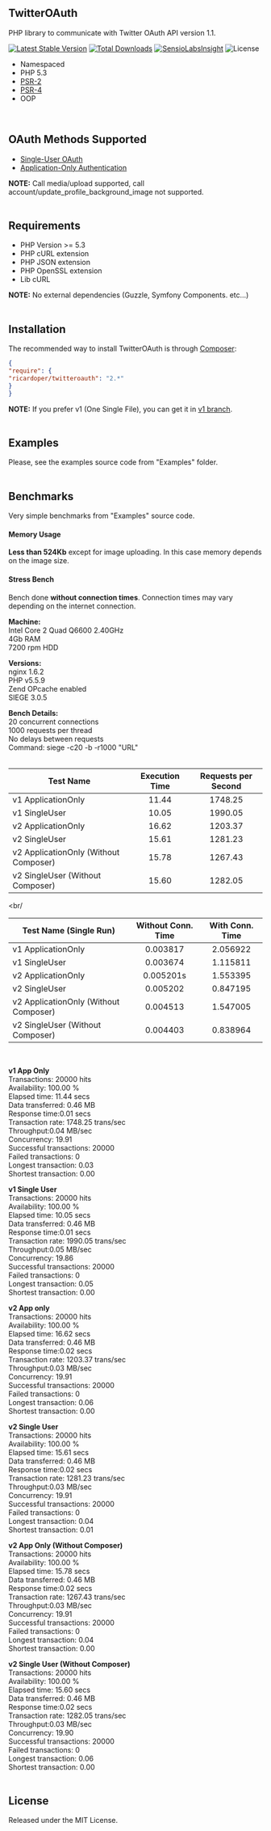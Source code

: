 ## TwitterOAuth ##
PHP library to communicate with Twitter OAuth API version 1.1.

[![Latest Stable Version](https://poser.pugx.org/ricardoper/twitteroauth/v/stable.svg)](https://packagist.org/packages/ricardoper/twitteroauth) [![Total Downloads](https://poser.pugx.org/ricardoper/twitteroauth/downloads.svg)](https://packagist.org/packages/ricardoper/twitteroauth) [![SensioLabsInsight](https://insight.sensiolabs.com/projects/037e7000-eca4-43a3-b1fd-1f9de8ad310c/mini.png)](https://insight.sensiolabs.com/projects/037e7000-eca4-43a3-b1fd-1f9de8ad310c) ![License](https://poser.pugx.org/ricardoper/twitteroauth/license.svg)

- Namespaced
- PHP 5.3
- [PSR-2](http://www.php-fig.org/psr/psr-2/ "PHP Framework Interop Group")
- [PSR-4](http://www.php-fig.org/psr/psr-4/ "PHP Framework Interop Group")
- OOP<br/>
<br/>

## OAuth Methods Supported ##
- [Single-User OAuth](https://dev.twitter.com/oauth/overview/single-user "Single-user OAuth with Examples")
- [Application-Only Authentication](https://dev.twitter.com/oauth/application-only "Application-only authentication Overview")

**NOTE:** Call media/upload supported, call account/update_profile_background_image not supported.<br/>
<br/>

## Requirements ##
- PHP Version >= 5.3
- PHP cURL extension
- PHP JSON extension
- PHP OpenSSL extension
- Lib cURL

**NOTE:** No external dependencies (Guzzle, Symfony Components. etc...)<br/>
<br/>

## Installation ##
The recommended way to install TwitterOAuth is through [Composer](http://getcomposer.org/):

```json
{
"require": {
"ricardoper/twitteroauth": "2.*"
}
}
```

**NOTE:** If you prefer v1 (One Single File), you can get it in [v1 branch](https://github.com/ricardoper/TwitterOAuth/tree/v1).<br/>
<br/>

## Examples ##
Please, see the examples source code from "Examples" folder.<br/>
<br/>

## Benchmarks ##
Very simple benchmarks from "Examples" source code.

#### Memory Usage ####
**Less than 524Kb** except for image uploading. In this case memory depends on the image size.

#### Stress Bench ####
Bench done **without connection times**. Connection times may vary depending on the internet connection.

**Machine:**<br/>
Intel Core 2 Quad Q6600 2.40GHz<br/>
4Gb RAM<br/>
7200 rpm HDD

**Versions:**<br/>
nginx 1.6.2<br/>
PHP v5.5.9<br/>
Zend OPcache enabled<br/>
SIEGE 3.0.5

**Bench Details:**<br/>
20 concurrent connections<br/>
1000 requests per thread<br/>
No delays between requests<br/>
Command: siege -c20 -b -r1000 "URL"<br/>
<br/>

| Test Name | Execution Time | Requests per Second |
| --- | :----: | :---: |
| v1 ApplicationOnly | 11.44 | 1748.25 |
| v1 SingleUser | 10.05 | 1990.05 |
| v2 ApplicationOnly | 16.62 | 1203.37 |
| v2 SingleUser | 15.61 | 1281.23 |
| v2 ApplicationOnly (Without Composer) | 15.78 | 1267.43 |
| v2 SingleUser (Without Composer) | 15.60 | 1282.05 |
<br/

| Test Name (Single Run) | Without Conn. Time | With Conn. Time |
| --- | :----: | :---: |
| v1 ApplicationOnly | 0.003817 | 2.056922 |
| v1 SingleUser | 0.003674 | 1.115811 |
| v2 ApplicationOnly | 0.005201s | 1.553395 |
| v2 SingleUser | 0.005202 | 0.847195 |
| v2 ApplicationOnly (Without Composer) | 0.004513 | 1.547005 |
| v2 SingleUser (Without Composer) | 0.004403 | 0.838964 |
<br/>

**v1 App Only**<br/>
Transactions: 20000 hits<br/>
Availability: 100.00 %<br/>
Elapsed time: 11.44 secs<br/>
Data transferred: 0.46 MB<br/>
Response time:0.01 secs<br/>
Transaction rate: 1748.25 trans/sec<br/>
Throughput:0.04 MB/sec<br/>
Concurrency: 19.91<br/>
Successful transactions: 20000<br/>
Failed transactions: 0<br/>
Longest transaction: 0.03<br/>
Shortest transaction: 0.00

**v1 Single User**<br/>
Transactions: 20000 hits<br/>
Availability: 100.00 %<br/>
Elapsed time: 10.05 secs<br/>
Data transferred: 0.46 MB<br/>
Response time:0.01 secs<br/>
Transaction rate: 1990.05 trans/sec<br/>
Throughput:0.05 MB/sec<br/>
Concurrency: 19.86<br/>
Successful transactions: 20000<br/>
Failed transactions: 0<br/>
Longest transaction: 0.05<br/>
Shortest transaction: 0.00

**v2 App only**<br/>
Transactions: 20000 hits<br/>
Availability: 100.00 %<br/>
Elapsed time: 16.62 secs<br/>
Data transferred: 0.46 MB<br/>
Response time:0.02 secs<br/>
Transaction rate: 1203.37 trans/sec<br/>
Throughput:0.03 MB/sec<br/>
Concurrency: 19.91<br/>
Successful transactions: 20000<br/>
Failed transactions: 0<br/>
Longest transaction: 0.06<br/>
Shortest transaction: 0.00

**v2 Single User**<br/>
Transactions: 20000 hits<br/>
Availability: 100.00 %<br/>
Elapsed time: 15.61 secs<br/>
Data transferred: 0.46 MB<br/>
Response time:0.02 secs<br/>
Transaction rate: 1281.23 trans/sec<br/>
Throughput:0.03 MB/sec<br/>
Concurrency: 19.91<br/>
Successful transactions: 20000<br/>
Failed transactions: 0<br/>
Longest transaction: 0.04<br/>
Shortest transaction: 0.01

**v2 App Only (Without Composer)**<br/>
Transactions: 20000 hits<br/>
Availability: 100.00 %<br/>
Elapsed time: 15.78 secs<br/>
Data transferred: 0.46 MB<br/>
Response time:0.02 secs<br/>
Transaction rate: 1267.43 trans/sec<br/>
Throughput:0.03 MB/sec<br/>
Concurrency: 19.91<br/>
Successful transactions: 20000<br/>
Failed transactions: 0<br/>
Longest transaction: 0.04<br/>
Shortest transaction: 0.00

**v2 Single User (Without Composer)**<br/>
Transactions: 20000 hits<br/>
Availability: 100.00 %<br/>
Elapsed time: 15.60 secs<br/>
Data transferred: 0.46 MB<br/>
Response time:0.02 secs<br/>
Transaction rate: 1282.05 trans/sec<br/>
Throughput:0.03 MB/sec<br/>
Concurrency: 19.90<br/>
Successful transactions: 20000<br/>
Failed transactions: 0<br/>
Longest transaction: 0.06<br/>
Shortest transaction: 0.00<br/>
<br/>

## License ##
Released under the MIT License.
